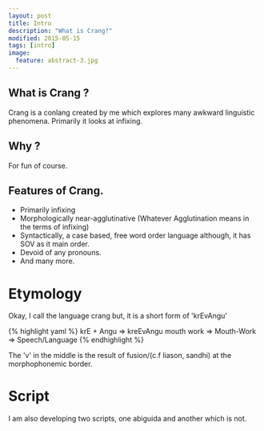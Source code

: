 ```yaml
---
layout: post
title: Intro
description: "What is Crang?"
modified: 2015-05-15
tags: [intro]
image:
  feature: abstract-3.jpg
---
```


## What is Crang ?
Crang is a conlang created by me which explores many awkward linguistic phenomena. Primarily it looks at infixing. 

## Why ?
For fun of course.

## Features of Crang.
* Primarily infixing
* Morphologically near-agglutinative (Whatever Agglutination means in the terms of infixing)
* Syntactically, a case based, free word order language although, it has SOV as it main order.
* Devoid of any pronouns.
* And many more.
# Etymology

Okay, I call the language crang but, it is a short form of 'krEvAngu'

{% highlight yaml %}
krE  + Angu => kreEvAngu 
mouth  work => Mouth-Work => Speech/Language
{% endhighlight %}

The 'v' in the middle is the result of fusion/(c.f liason, sandhi) at the morphophonemic border.

# Script
I am also developing two scripts, one abiguida and another which is not. 
